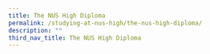 ```yaml
---
title: The NUS High Diploma
permalink: /studying-at-nus-high/the-nus-high-diploma/
description: ""
third_nav_title: The NUS High Diploma
---
```


